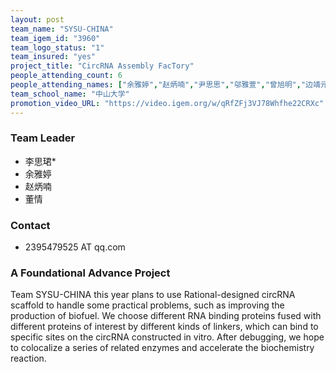 ```yaml
---
layout: post
team_name: "SYSU-CHINA"
team_igem_id: "3960"
team_logo_status: "1"
team_insured: "yes"
project_title: "CircRNA Assembly FacTory"
people_attending_count: 6
people_attending_names: ["余雅婷","赵炳喃","尹思思","邬雅萱","曾旭明","边靖元"]
team_school_name: "中山大学"
promotion_video_URL: "https://video.igem.org/w/qRfZFj3VJ78Whfhe22CRXc"
---
```



### Team Leader
* 李思珺*
* 余雅婷
* 赵炳喃
* 董情

### Contact
* 2395479525 AT qq.com

### A Foundational Advance Project

Team SYSU-CHINA this year plans to use Rational-designed circRNA scaffold to handle some practical problems, such as improving the production of biofuel. We choose different RNA binding proteins fused with different proteins of interest by different kinds of linkers, which can bind to specific sites on the circRNA constructed in vitro. After debugging, we hope to colocalize a series of related enzymes and accelerate the biochemistry reaction.

